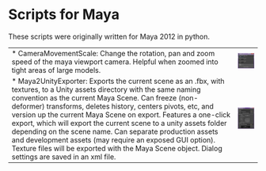 # Scripts for Maya

These scripts were originally written for Maya 2012 in python.

<table>
	<tr>
		<td>
			*   CameraMovementScale: Change the rotation, pan and zoom speed of the maya viewport camera. Helpful when zoomed into tight areas of large models.
		</td>
		<td>
			<img src="/CameraMovementScale/screenshot.png?raw=true">
		</td>
	</tr>
	<tr>
		<td>
			*   Maya2UnityExporter: Exports the current scene as an .fbx, with textures, to a Unity assets directory with the same naming convention as the current Maya Scene. Can freeze (non-deformer) transforms, deletes history, centers pivots, etc, and version up the current Maya Scene on export. Features a one-click export, which will export the current scene to a unity assets folder depending on the scene name. Can separate production assets and development assets (may require an exposed GUI option). Texture files will be exported with the Maya Scene object. Dialog settings are saved in an xml file.
		</td>
		<td>
			<img src="/Maya2UnityExporter/screenshot.png?raw=true">
		</td>
	</tr>
</table>
